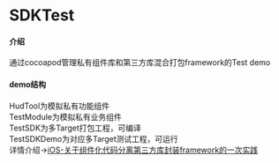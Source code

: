 # SDKTest

#### 介绍
通过cocoapod管理私有组件库和第三方库混合打包framework的Test demo

#### demo结构
HudTool为模拟私有功能组件  
TestModule为模拟私有业务组件  
TestSDK为多Target打包工程，可编译  
TestSDKDemo为对应多Target测试工程，可运行  
详情介绍->[iOS-关于组件化代码分离第三方库封装framework的一次实践](https://www.jianshu.com/p/63a9a20256de)

